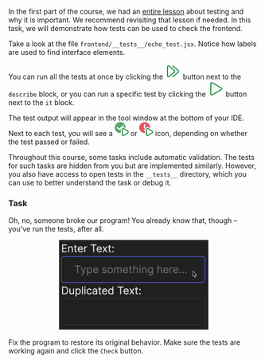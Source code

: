 In the first part of the course, we had an [entire lesson](course://Backend/TestingDebugging) about testing and why it is important.
We recommend revisiting that lesson if needed. In this task, we will demonstrate how tests can be used to check the frontend.

Take a look at the file `frontend/__tests__/echo_test.jsx`.
Notice how labels are used to find interface elements.

You can run all the tests at once by clicking the ![](images/runAll.svg) button next to the `describe` block, or
you can run a specific test by clicking the ![](images/run.svg) button next to the `it` block.

The test output will appear in the tool window at the bottom of your IDE.
Next to each test, you will see a ![](images/runSuccess.svg) or ![](images/runError.svg) icon, depending on whether the test passed or failed.

Throughout this course, some tasks include automatic validation.
The tests for such tasks are hidden from you but are implemented similarly.
However, you also have access to open tests in the `__tests__` directory,
which you can use to better understand the task or debug it.

### Task
Oh, no, someone broke our program! You already know that, though – you've run the tests, after all.

<div style="text-align: center; width:60%; max-width: 300px; margin: 0 auto;">
<img src="images/strange.gif">
</div>

Fix the program to restore its original behavior. Make sure the tests are working again and click the `Check` button. 

<style>
img {
  display: inline !important;
}
</style>